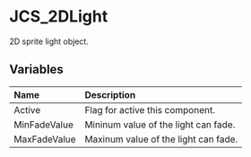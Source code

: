 # JCS_2DLight

2D sprite light object.

## Variables

| Name         | Description                          |
|:-------------|:-------------------------------------|
| Active       | Flag for active this component.      |
| MinFadeValue | Mininum value of the light can fade. |
| MaxFadeValue | Maxinum value of the light can fade. |
